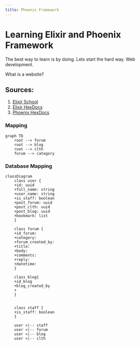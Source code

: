```yaml
---
title: Phoenix Framework
---
```


# Learning Elixir and Phoenix Framework

The best way to learn is by doing.
Lets start the hard way. Web development.

What is a website?

## Sources:

1. [Elixir School](https://elixirschool.com/en)
2. [Elixir HexDocs](https://hexdocs.pm/elixir/introduction.html)
3. [Phoenix HexDocs](https://hexdocs.pm/phoenix/overview.html)

### Mapping

```mermaid
graph TD
    root --> forum
    root --> blog
    root --> clth
    forum --> category     

```

### Database Mapping

```mermaid
classDiagram
    class user {
    +id: uuid
    +full_name: string
    +user_name: string
    +is_staff: boolean
    +post_forum: uuid
    +post_clth: uuid
    +post_blog: uuid
    +bookmark: list
    }

    class forum {
   	+id_forum:
   	+category:
   	+forum_created_by:
   	+title:
   	+body:
   	+comments:
   	+reply:
   	+datetime:
    }

    class blog{
    +id_blog
    +blog_created_by
    +
    }


    class staff {
    +is_staff: boolean
    }

    user <|-- staff
    user <|-- forum
    user <|-- blog
    user <|-- clth
```
